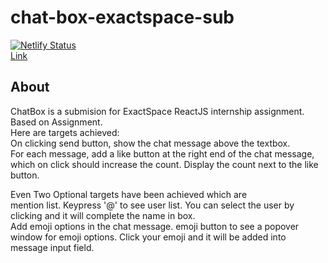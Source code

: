 # chat-box-exactspace-sub
[![Netlify Status](https://api.netlify.com/api/v1/badges/a7a6fbe3-b3ef-4c64-9929-87d349d33b95/deploy-status)](https://app.netlify.com/sites/chatbox-assignment-sub/deploys)  
[Link](https://chatbox-assignment-sub.netlify.app/)  
## About
ChatBox is a submision for ExactSpace ReactJS internship assignment.  
Based on Assignment.  
Here are targets achieved:  
On clicking send button, show the chat message above the textbox.  
For each message, add a like button at the right end of the chat message, which on click should increase the count. Display the count next to the like button.  

Even Two Optional targets have been achieved which are  
mention list. Keypress '@' to see user list. You can select the user by clicking and it will complete the name in box.  
Add emoji options in the chat message. emoji button to see a popover window for emoji options. Click your emoji and it will be added into message input field.  
